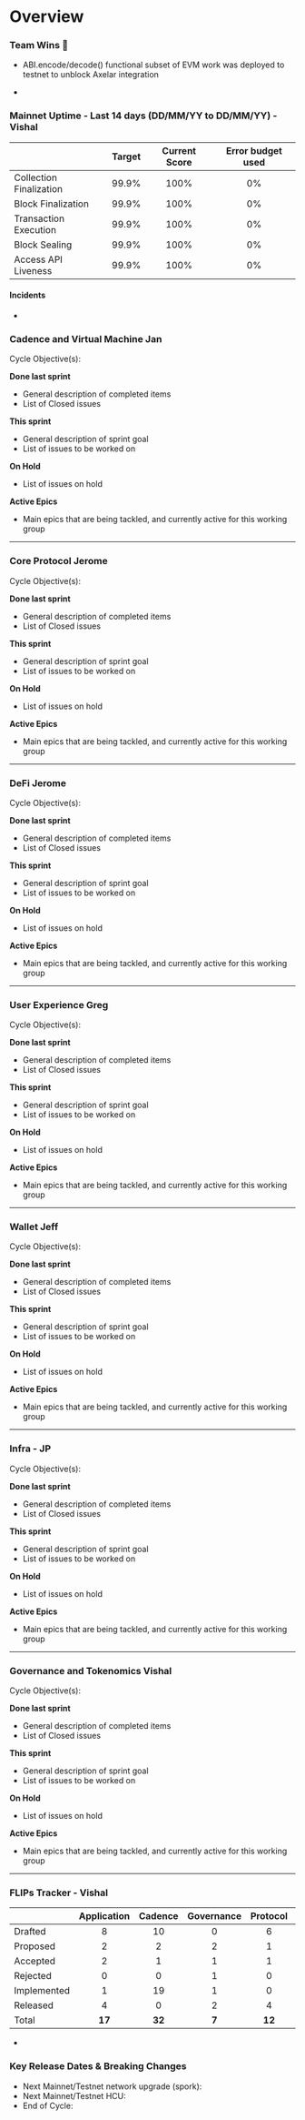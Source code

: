 # Overview

 ### Team Wins 🎉
 
 * ABI.encode/decode() functional subset of EVM work was deployed to testnet to unblock Axelar integration

- 

### Mainnet Uptime - Last 14 days (DD/MM/YY to DD/MM/YY) - Vishal

|                         | Target | Current Score | Error budget used |
|:------------------------|:------:|:-------------:|:-----------------:|
| Collection Finalization | 99.9%   |    100%       |       0%         |
| Block Finalization      | 99.9%   |    100%       |       0%         |
| Transaction Execution   | 99.9%   |    100%       |       0%         |
| Block Sealing           | 99.9%   |    100%       |       0%         |
| Access API Liveness     | 99.9%   |    100%       |       0%         |

#### Incidents
- 

### **Cadence and Virtual Machine** Jan
Cycle Objective(s): 

**Done last sprint**

- General description of completed items
- List of Closed issues


**This sprint**

- General description of sprint goal
- List of issues to be worked on


**On Hold**

- List of issues on hold


**Active Epics**

- Main epics that are being tackled, and currently active for this working group

---

### **Core Protocol** Jerome
Cycle Objective(s): 

**Done last sprint**

- General description of completed items
- List of Closed issues


**This sprint**

- General description of sprint goal
- List of issues to be worked on


**On Hold**

- List of issues on hold


**Active Epics**

- Main epics that are being tackled, and currently active for this working group

---

### **DeFi** Jerome
Cycle Objective(s): 

**Done last sprint**

- General description of completed items
- List of Closed issues


**This sprint**

- General description of sprint goal
- List of issues to be worked on


**On Hold**

- List of issues on hold


**Active Epics**

- Main epics that are being tackled, and currently active for this working group

---

### **User Experience** Greg
Cycle Objective(s): 

**Done last sprint**

- General description of completed items
- List of Closed issues


**This sprint**

- General description of sprint goal
- List of issues to be worked on


**On Hold**

- List of issues on hold


**Active Epics**

- Main epics that are being tackled, and currently active for this working group

---

### **Wallet** Jeff
Cycle Objective(s): 

**Done last sprint**

- General description of completed items
- List of Closed issues


**This sprint**

- General description of sprint goal
- List of issues to be worked on


**On Hold**

- List of issues on hold


**Active Epics**

- Main epics that are being tackled, and currently active for this working group

---


### **Infra - JP**
Cycle Objective(s): 

**Done last sprint**

- General description of completed items
- List of Closed issues


**This sprint**

- General description of sprint goal
- List of issues to be worked on


**On Hold**

- List of issues on hold


**Active Epics**

- Main epics that are being tackled, and currently active for this working group

---

### **Governance and Tokenomics** Vishal
Cycle Objective(s): 

**Done last sprint**

- General description of completed items
- List of Closed issues


**This sprint**

- General description of sprint goal
- List of issues to be worked on


**On Hold**

- List of issues on hold


**Active Epics**

- Main epics that are being tackled, and currently active for this working group

---

### FLIPs Tracker - Vishal

|                         | Application | Cadence | Governance | Protocol | Total |  
|:------------------------|:------:|:-------------:|:-----------------:|:-----------------:|:-----------------:|
| Drafted     | 8  |    10    |       0          |       6          |        **24**          |
| Proposed    | 2  |    2     |       2          |       1          |        **7**          |
| Accepted    | 2  |    1     |       1       |       1          |        **5**          |
| Rejected    | 0  |    0     |       1       |       0          |        **1**          |
| Implemented | 1  |    19    |       1       |       0          |        **21**          |
| Released    | 4  |    0     |       2       |       4          |        **10**          |
| Total       | **17**  |    **32**    |       **7**       |       **12**          |        **68**          |

- 
  
### Key Release Dates & Breaking Changes

- Next Mainnet/Testnet network upgrade (spork):
- Next Mainnet/Testnet HCU:
- End of Cycle:

